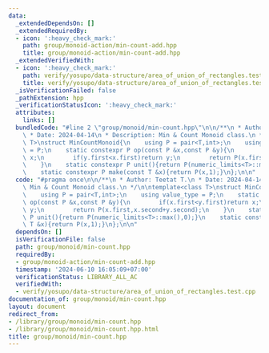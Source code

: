 ```yaml
---
data:
  _extendedDependsOn: []
  _extendedRequiredBy:
  - icon: ':heavy_check_mark:'
    path: group/monoid-action/min-count-add.hpp
    title: group/monoid-action/min-count-add.hpp
  _extendedVerifiedWith:
  - icon: ':heavy_check_mark:'
    path: verify/yosupo/data-structure/area_of_union_of_rectangles.test.cpp
    title: verify/yosupo/data-structure/area_of_union_of_rectangles.test.cpp
  _isVerificationFailed: false
  _pathExtension: hpp
  _verificationStatusIcon: ':heavy_check_mark:'
  attributes:
    links: []
  bundledCode: "#line 2 \"group/monoid/min-count.hpp\"\n\n/**\n * Author: Teetat T.\n\
    \ * Date: 2024-04-14\n * Description: Min & Count Monoid class.\n */\n\ntemplate<class\
    \ T>\nstruct MinCountMonoid{\n    using P = pair<T,int>;\n    using value_type\
    \ = P;\n    static constexpr P op(const P &x,const P &y){\n        if(x.first<y.first)return\
    \ x;\n        if(y.first<x.first)return y;\n        return P(x.first,x.second+y.second);\n\
    \    }\n    static constexpr P unit(){return P(numeric_limits<T>::max(),0);}\n\
    \    static constexpr P make(const T &x){return P(x,1);}\n};\n\n"
  code: "#pragma once\n\n/**\n * Author: Teetat T.\n * Date: 2024-04-14\n * Description:\
    \ Min & Count Monoid class.\n */\n\ntemplate<class T>\nstruct MinCountMonoid{\n\
    \    using P = pair<T,int>;\n    using value_type = P;\n    static constexpr P\
    \ op(const P &x,const P &y){\n        if(x.first<y.first)return x;\n        if(y.first<x.first)return\
    \ y;\n        return P(x.first,x.second+y.second);\n    }\n    static constexpr\
    \ P unit(){return P(numeric_limits<T>::max(),0);}\n    static constexpr P make(const\
    \ T &x){return P(x,1);}\n};\n\n"
  dependsOn: []
  isVerificationFile: false
  path: group/monoid/min-count.hpp
  requiredBy:
  - group/monoid-action/min-count-add.hpp
  timestamp: '2024-06-10 16:05:09+07:00'
  verificationStatus: LIBRARY_ALL_AC
  verifiedWith:
  - verify/yosupo/data-structure/area_of_union_of_rectangles.test.cpp
documentation_of: group/monoid/min-count.hpp
layout: document
redirect_from:
- /library/group/monoid/min-count.hpp
- /library/group/monoid/min-count.hpp.html
title: group/monoid/min-count.hpp
---
```

